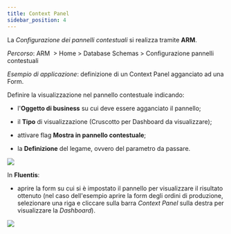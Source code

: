 ```yaml
---
title: Context Panel
sidebar_position: 4
---
```



La *Configurazione dei pannelli contestuali* si realizza tramite **ARM**.


*Percorso*: ARM  > Home > Database Schemas > Configurazione pannelli contestuali


*Esempio di applicazione*: definizione di un Context Panel agganciato ad una Form.

Definire la visualizzazione nel pannello contestuale indicando:

- l'**Oggetto di business** su cui deve essere agganciato il pannello;

- il **Tipo** di visualizzazione (Cruscotto per Dashboard da visualizzare);

- attivare flag **Mostra in pannello contestuale**;
 
- la **Definizione** del legame, ovvero del parametro da passare.


![](/img/it-it/guide/panels/context-panel/image01.png)


In **Fluentis**:

- aprire la form su cui si è impostato il pannello per visualizzare il risultato ottenuto (nel caso dell'esempio aprire la form degli ordini di produzione, selezionare una riga e cliccare sulla barra *Context Panel* sulla destra per visualizzare la *Dashboard*).

![](/img/it-it/guide/panels/context-panel/image02.png)
